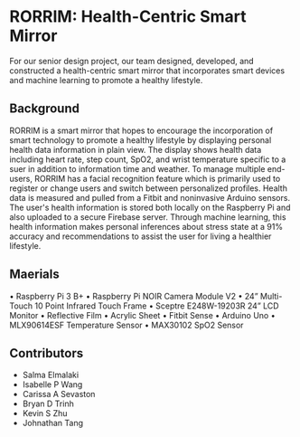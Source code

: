 # RORRIM: Health-Centric Smart Mirror

For our senior design project, our team designed, developed, and constructed a health-centric smart mirror that incorporates smart devices and machine learning to promote a healthy lifestyle. 

## Background 
RORRIM is a smart mirror that hopes to encourage the incorporation of smart technology to promote a healthy lifestyle by displaying personal health data information in plain view. The display shows health data including heart rate, step count, SpO2, and wrist temperature specific to a suer in addition to information time and weather. To manage multiple end-users, RORRIM has a facial recognition feature which is primarily used to register or change users and switch between personalized profiles. Health data is measured and pulled from a Fitbit and noninvasive Arduino sensors. The user's health information is stored both locally on the Raspberry Pi and also uploaded to a secure Firebase server. Through machine learning, this health information makes personal inferences about stress state at a 91% accuracy and recommendations to assist the user for living a healthier lifestyle.

## Maerials
• Raspberry Pi 3 B+ 
• Raspberry Pi NOIR Camera Module V2 
• 24” Multi-Touch 10 Point Infrared Touch Frame • Sceptre E248W-19203R 24” LCD Monitor 
• Reflective Film 
• Acrylic Sheet 
• Fitbit Sense 
• Arduino Uno 
• MLX90614ESF Temperature Sensor 
• MAX30102 SpO2 Sensor 

## Contributors 
- Salma Elmalaki
- Isabelle P Wang
- Carissa A Sevaston
- Bryan D Trinh
- Kevin S Zhu
- Johnathan Tang

